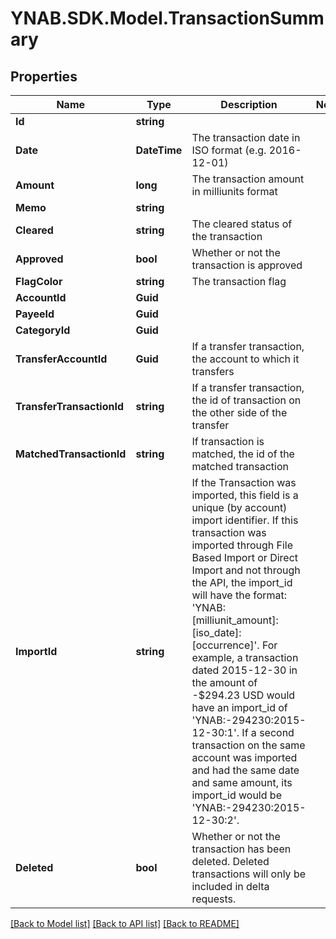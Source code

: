 # YNAB.SDK.Model.TransactionSummary
## Properties

Name | Type | Description | Notes
------------ | ------------- | ------------- | -------------
**Id** | **string** |  | 
**Date** | **DateTime** | The transaction date in ISO format (e.g. 2016-12-01) | 
**Amount** | **long** | The transaction amount in milliunits format | 
**Memo** | **string** |  | 
**Cleared** | **string** | The cleared status of the transaction | 
**Approved** | **bool** | Whether or not the transaction is approved | 
**FlagColor** | **string** | The transaction flag | 
**AccountId** | **Guid** |  | 
**PayeeId** | **Guid** |  | 
**CategoryId** | **Guid** |  | 
**TransferAccountId** | **Guid** | If a transfer transaction, the account to which it transfers | 
**TransferTransactionId** | **string** | If a transfer transaction, the id of transaction on the other side of the transfer | 
**MatchedTransactionId** | **string** | If transaction is matched, the id of the matched transaction | 
**ImportId** | **string** | If the Transaction was imported, this field is a unique (by account) import identifier.  If this transaction was imported through File Based Import or Direct Import and not through the API, the import_id will have the format: &#39;YNAB:[milliunit_amount]:[iso_date]:[occurrence]&#39;.  For example, a transaction dated 2015-12-30 in the amount of -$294.23 USD would have an import_id of &#39;YNAB:-294230:2015-12-30:1&#39;.  If a second transaction on the same account was imported and had the same date and same amount, its import_id would be &#39;YNAB:-294230:2015-12-30:2&#39;. | 
**Deleted** | **bool** | Whether or not the transaction has been deleted.  Deleted transactions will only be included in delta requests. | 

[[Back to Model list]](../README.md#documentation-for-models) [[Back to API list]](../README.md#documentation-for-api-endpoints) [[Back to README]](../README.md)

